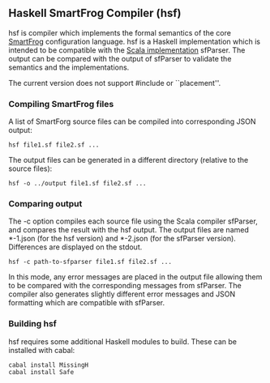 ## Haskell SmartFrog Compiler (hsf)

hsf is compiler which implements the formal semantics of the core [SmartFrog](http://smartfrog.org) configuration language. hsf is a Haskell implementation which is intended to be compatible with the [Scala implementation](https://github.com/herry13/smartfrog-lang/blob/master/README.md) sfParser. The output can be compared with the output of sfParser to validate the semantics and the implementations.

The current version does not support #include or ``placement''.

### Compiling SmartFrog files

A list of SmartForg source files can be compiled into corresponding JSON output:

	hsf file1.sf file2.sf ...
	
The output files can be generated in a different directory (relative to the source files):

	hsf -o ../output file1.sf file2.sf ...

### Comparing output

The -c option compiles each source file using the Scala compiler sfParser, and compares the result with the hsf output. The output files are named *-1.json (for the hsf version) and *-2.json (for the sfParser version). Differences are displayed on the stdout.

	hsf -c path-to-sfparser file1.sf file2.sf ...

In this mode, any error messages are placed in the output file allowing them to be compared with the corresponding messages from sfParser. The compiler also generates slightly different error messages and JSON formatting which are compatible with sfParser. 

### Building hsf

hsf requires some additional Haskell modules to build. These can be installed with cabal:

	cabal install MissingH
	cabal install Safe
